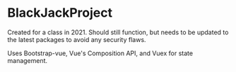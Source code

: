 # BlackJackProject
Created for a class in 2021. Should still function, but needs to be updated to the latest packages to avoid any security flaws. 

Uses Bootstrap-vue, Vue's Composition API, and Vuex for state management.

